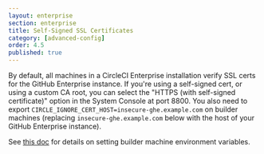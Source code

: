 ```yaml
---
layout: enterprise
section: enterprise
title: Self-Signed SSL Certificates
category: [advanced-config]
order: 4.5
published: true
---
```


By default, all machines in a CircleCI Enterprise installation verify SSL
certs for the GitHub Enterprise instance. If you're using a self-signed cert,
or using a custom CA root, you can select the
"HTTPS (with self-signed certificate)" option in the System Console at port 8800.
You also need to export `CIRCLE_IGNORE_CERT_HOST=insecure-ghe.example.com` on builder machines
(replacing `insecure-ghe.example.com` below with the host of your GitHub Enterprise instance).

See [this doc]({{site.baseurl}}/enterprise/docker-builder-config/) for details on setting builder machine
environment variables.
